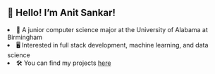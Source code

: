 <h2>👀 Hello! I’m Anit Sankar!</h2>
<div>
  <li> 🏫 A junior computer science major at the University of Alabama at Birmingham</li>
  <li> 🖥️ Interested in full stack development, machine learning, and data science</li>
  <li> 🛠️ You can find my projects <a href="https://anitsankar.com/projects">here</a></li>
</div>
